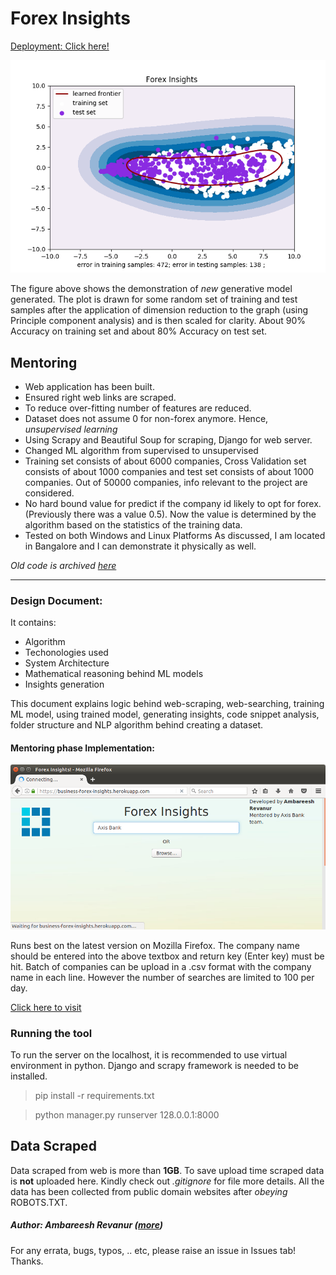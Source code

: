 # Forex Insights
 
[Deployment: Click here!](https://business-forex-insights.herokuapp.com/)

![New Model](https://github.com/revanurambareesh/forexInsights/blob/master/Stage%201%20documents/diagrams/twoDplot.png)

The figure above shows the demonstration of *new* generative model generated. The plot is drawn for some random set of training and test samples after the application of dimension reduction to the graph (using Principle component analysis) and is then scaled for clarity.
About 90% Accuracy on training set and about 80% Accuracy on test set.

## Mentoring

* Web application has been built.
* Ensured right web links are scraped.
* To reduce over-fitting number of features are reduced.
* Dataset does not assume 0 for non-forex anymore. Hence, *unsupervised learning*
* Using Scrapy and Beautiful Soup for scraping, Django for web server.
* Changed ML algorithm from supervised to unsupervised
* Training set consists of about 6000 companies, Cross Validation set consists of about 1000 companies and test set consists of about 1000 companies. Out of 50000 companies, info relevant to the project are considered.
* No hard bound value for predict if the company id likely to opt for forex. (Previously there was a value 0.5). Now the value is determined by the algorithm based on the statistics of the training data.
* Tested on both Windows and Linux Platforms 
As discussed, I am located in Bangalore and I can demonstrate it physically as well.

*Old code is archived [here](https://github.com/revanurambareesh/forexInsightsQtUI)*

-----

### Design Document:

It contains:  
* Algorithm
* Techonologies used
* System Architecture
* Mathematical reasoning behind ML models
* Insights generation

This document explains logic behind web-scraping, web-searching, training ML model, using trained model, generating insights, code snippet analysis, folder structure and NLP algorithm behind creating a dataset.

#### Mentoring phase Implementation:
![HTML UI](https://github.com/revanurambareesh/forexInsights/blob/master/Stage%201%20documents/demo/demo.png)

Runs best on the latest version on Mozilla Firefox. The company name should be entered into the above textbox and return key (Enter key) must be hit.
Batch of companies can be upload in a .csv format with the company name in each line. However the number of searches are limited to 100 per day.

[Click here to visit](https://business-forex-insights.herokuapp.com/)

### Running the tool
To run the server on the localhost, it is recommended to use virtual environment in python.
Django and scrapy framework is needed to be installed.

> pip install -r requirements.txt

> python manager.py runserver 128.0.0.1:8000

## Data Scraped

Data scraped from web is more than **1GB**. To save upload time scraped data is **not** uploaded here.
Kindly check out *.gitignore* for file more details.
All the data has been collected from public domain websites after *obeying* ROBOTS.TXT.

##### Author: **Ambareesh Revanur**  ([more](https://in.linkedin.com/in/ambareeshr))
For any errata, bugs, typos, .. etc, please raise an issue in Issues tab! Thanks.
